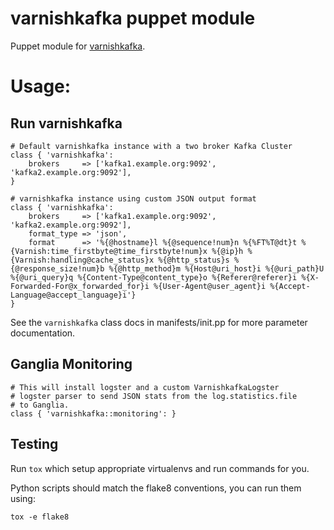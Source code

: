 # varnishkafka puppet module

Puppet module for [varnishkafka](https://github.com/wikimedia/varnishkafka).

# Usage:

## Run varnishkafka

```puppet
# Default varnishkafka instance with a two broker Kafka Cluster
class { 'varnishkafka':
    brokers     => ['kafka1.example.org:9092', 'kafka2.example.org:9092'],
}
```

```puppet
# varnishkafka instance using custom JSON output format
class { 'varnishkafka':
    brokers     => ['kafka1.example.org:9092', 'kafka2.example.org:9092'],
    format_type => 'json',
    format      => '%{@hostname}l %{@sequence!num}n %{%FT%T@dt}t %{Varnish:time_firstbyte@time_firstbyte!num}x %{@ip}h %{Varnish:handling@cache_status}x %{@http_status}s %{@response_size!num}b %{@http_method}m %{Host@uri_host}i %{@uri_path}U %{@uri_query}q %{Content-Type@content_type}o %{Referer@referer}i %{X-Forwarded-For@x_forwarded_for}i %{User-Agent@user_agent}i %{Accept-Language@accept_language}i'}
}
```

See the ```varnishkafka``` class docs in manifests/init.pp for more parameter documentation.

## Ganglia Monitoring

```puppet
# This will install logster and a custom VarnishkafkaLogster
# logster parser to send JSON stats from the log.statistics.file
# to Ganglia.
class { 'varnishkafka::monitoring': }
```

## Testing

Run `tox` which setup appropriate virtualenvs and run commands for you.

Python scripts should match the flake8 conventions, you can run them using:

    tox -e flake8
